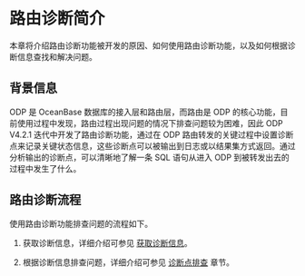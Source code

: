 # 路由诊断简介

本章将介绍路由诊断功能被开发的原因、如何使用路由诊断功能，以及如何根据诊断信息查找和解决问题。

## 背景信息

ODP 是 OceanBase 数据库的接入层和路由层，而路由是 ODP 的核心功能，目前使用过程中发现，路由过程出现问题的情况下排查问题较为困难，因此 ODP V4.2.1 迭代中开发了路由诊断功能，通过在 ODP 路由转发的关键过程中设置诊断点来记录关键状态信息，这些诊断点可以被输出到日志或以结果集方式返回。通过分析输出的诊断点，可以清晰地了解一条 SQL 语句从进入 ODP 到被转发出去的过程中发生了什么。

## 路由诊断流程

使用路由诊断功能排查问题的流程如下。

1. 获取诊断信息，详细介绍可参见 [获取诊断信息](200.obtaining-diagnostic-information.md)。

2. 根据诊断信息排查问题，详细介绍可参见 [诊断点排查](300.diagnosis-point-troubleshooting/100.overview-of-diagnosis-point-troubleshooting.md) 章节。
